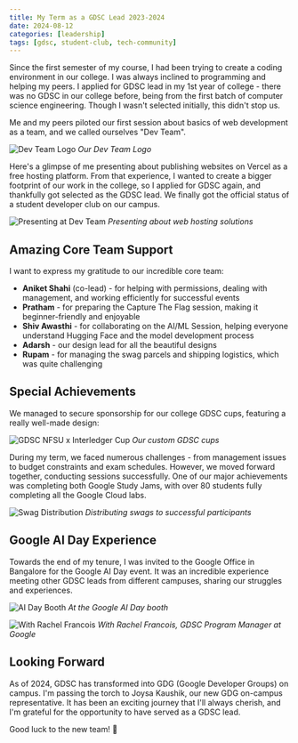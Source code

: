```yaml
---
title: My Term as a GDSC Lead 2023-2024
date: 2024-08-12
categories: [leadership]
tags: [gdsc, student-club, tech-community]
---
```


Since the first semester of my course, I had been trying to create a coding environment in our college. I was always inclined to programming and helping my peers. I applied for GDSC lead in my 1st year of college - there was no GDSC in our college before, being from the first batch of computer science engineering. Though I wasn't selected initially, this didn't stop us.

Me and my peers piloted our first session about basics of web development as a team, and we called ourselves "Dev Team".

<img 
    src="https://s6.imgcdn.dev/pCjJv.png"
    alt="Dev Team Logo" 
    style="
      max-width: 90%;
      max-height: 40vh;
      width: auto;
      height: auto;
    "
/>
_Our Dev Team Logo_

Here's a glimpse of me presenting about publishing websites on Vercel as a free hosting platform. From that experience, I wanted to create a bigger footprint of our work in the college, so I applied for GDSC again, and thankfully got selected as the GDSC lead. We finally got the official status of a student developer club on our campus.

<img 
    src="https://s6.imgcdn.dev/pC4Cu.jpg"
    alt="Presenting at Dev Team" 
    style="
      max-width: 90%;
      max-height: 40vh;
      width: auto;
      height: auto;
    "
/>
_Presenting about web hosting solutions_

## Amazing Core Team Support

I want to express my gratitude to our incredible core team:
- **Aniket Shahi** (co-lead) - for helping with permissions, dealing with management, and working efficiently for successful events
- **Pratham** - for preparing the Capture The Flag session, making it beginner-friendly and enjoyable
- **Shiv Awasthi** - for collaborating on the AI/ML Session, helping everyone understand Hugging Face and the model development process
- **Adarsh** - our design lead for all the beautiful designs
- **Rupam** - for managing the swag parcels and shipping logistics, which was quite challenging

## Special Achievements

We managed to secure sponsorship for our college GDSC cups, featuring a really well-made design:

<img 
    src="https://s6.imgcdn.dev/pCMvq.gif"
    alt="GDSC NFSU x Interledger Cup" 
    style="
      max-width: 90%;
      max-height: 40vh;
      width: auto;
      height: auto;
    "
/>
_Our custom GDSC cups_

During my term, we faced numerous challenges - from management issues to budget constraints and exam schedules. However, we moved forward together, conducting sessions successfully. One of our major achievements was completing both Google Study Jams, with over 80 students fully completing all the Google Cloud labs.

<img 
    src="https://s6.imgcdn.dev/pCC0L.png"
    alt="Swag Distribution" 
    style="
      max-width: 90%;
      max-height: 40vh;
      width: auto;
      height: auto;
    "
/>
_Distributing swags to successful participants_

## Google AI Day Experience

Towards the end of my tenure, I was invited to the Google Office in Bangalore for the Google AI Day event. It was an incredible experience meeting other GDSC leads from different campuses, sharing our struggles and experiences.

<img 
    src="https://s6.imgcdn.dev/pCI3a.png"
    alt="AI Day Booth" 
    style="
      max-width: 90%;
      max-height: 40vh;
      width: auto;
      height: auto;
    "
/>
_At the Google AI Day booth_

<img 
    src="https://s6.imgcdn.dev/pCQww.png"
    alt="With Rachel Francois" 
    style="
      max-width: 90%;
      max-height: 40vh;
      width: auto;
      height: auto;
    "
/>
_With Rachel Francois, GDSC Program Manager at Google_

## Looking Forward

As of 2024, GDSC has transformed into GDG (Google Developer Groups) on campus. I'm passing the torch to Joysa Kaushik, our new GDG on-campus representative. It has been an exciting journey that I'll always cherish, and I'm grateful for the opportunity to have served as a GDSC lead.

Good luck to the new team! 🚀